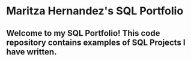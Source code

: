 # Maritza Hernandez's SQL Portfolio

## Welcome to my SQL Portfolio! This code repository contains examples of SQL Projects I have written. 

